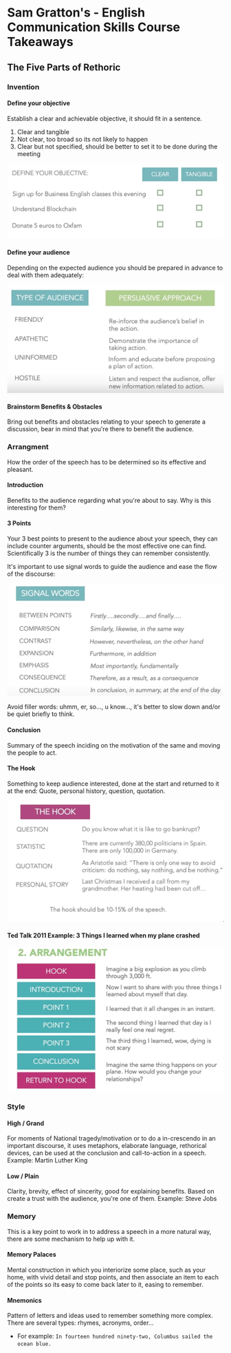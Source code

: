 # Sam Gratton's - English Communication Skills Course Takeaways

## 

## The Five Parts of Rethoric

### Invention

#### Define your objective

Establish a clear and achievable objective, it should fit in a sentence.

1. Clear and tangible
2. Not clear, too broad so its not likely to happen
3. Clear but not specified, should be better to set it to be done during the meeting

![Objetive Definition Examples](img/objetiveDefinition.png)

#### Define your audience

Depending on the expected audience you should be prepared in advance to deal with them adequately:

![Audience Types](img/audienceType.png)
#### Brainstorm Benefits & Obstacles
 
Bring out benefits and obstacles relating to your speech to generate a discussion, bear in mind that you're there to benefit the audience.

### Arrangment

How the order of the speech has to be determined so its effective and pleasant. 

#### Introduction

Benefits to the audience regarding what you're about to say. Why is this interesting for them?

#### 3 Points

Your 3 best points to present to the audience about your speech, they can include counter arguments, should be the most effective one can find.
Scientifically 3 is the number of things they can remember consistently.

It's important to use signal words to guide the audience and ease the flow of the discourse:

![Signal Words](img/signalWords.png)

Avoid filler words: uhmm, er, so..., u know..., it's better to slow down and/or be quiet briefly to think.

#### Conclusion

Summary of the speech inciding on the motivation of the same and moving the people to act.

#### The Hook

Something to keep audience interested, done at the start and returned to it at the end: Quote, personal history, question, quotation.

![Hook types](img/theHook.png)

#### Ted Talk 2011 Example: 3 Things I learned when my plane crashed
![Arrangment Example](img/arrangementExample.png)

### Style

#### High / Grand

For moments of National tragedy/motivation or to do a in-crescendo in an important discourse, it uses metaphors, elaborate language, rethorical devices, can be used at the conclusion and call-to-action in a speech.
Example: Martin Luther King

#### Low / Plain

Clarity, brevity, effect of sincerity, good for explaining benefits. Based on create a trust with the audience, you're one of them.
Example: Steve Jobs

### Memory

This is a key point to work in to address a speech in a more natural way, there are some mechanism to help up with it.

#### Memory Palaces

Mental construction in which you interiorize some place, such as your home, with vivid detail and stop points, and then associate an item to each of the points so its easy to come back later to it, easing to remember.

#### Mnemonics

Pattern of letters and ideas used to remember something more complex.
There are several types: rhymes, acronyms, order... 
- For example: `In fourteen hundred ninety-two,
Columbus sailed the ocean blue.`

